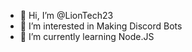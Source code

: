- 👋 Hi, I’m @LionTech23
- 👀 I’m interested in Making Discord Bots
- 🌱 I’m currently learning Node.JS
